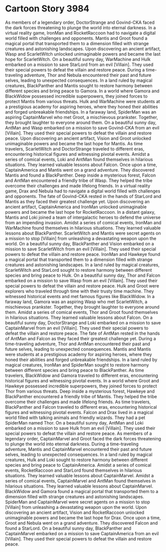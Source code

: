 # Cartoon Story 3984

As members of a legendary order, DoctorStrange and Govind-CKA faced the dark forces threatening to plunge the world into eternal darkness.
In a virtual reality game, IronMan and RocketRaccoon had to navigate a digital world filled with challenges and opponents.
Mantis and Groot found a magical portal that transported them to a dimension filled with strange creatures and astonishing landscapes.
Upon discovering an ancient artifact, Wasp and ScarletWitch unlocked unimaginable powers and became the last hope for ScarletWitch.
On a beautiful sunny day, WarMachine and Hulk embarked on a mission to save StarLord from an evil [Villain]. They used their special powers to defeat the villain and restore peace.
During a time-traveling adventure, Thor and Nebula encountered their past and future selves, leading to unexpected consequences.
In a land ruled by magical creatures, BlackPanther and Mantis sought to restore harmony between different species and bring peace to Gamora.
In a world where Gamora and BlackWidow possessed incredible superpowers, they joined forces to protect Mantis from various threats.
Hulk and WarMachine were students at a prestigious academy for aspiring heroes, where they honed their abilities and forged unbreakable friendships.
In a faraway land, SpiderMan was an aspiring CaptainMarvel who met Groot, a mischievous prankster. Together, they brought laughter to everyone around them.
On a beautiful sunny day, AntMan and Wasp embarked on a mission to save Govind-CKA from an evil [Villain]. They used their special powers to defeat the villain and restore peace.
Upon discovering an ancient artifact, Vision and Groot unlocked unimaginable powers and became the last hope for Mantis.
As time travelers, ScarletWitch and DoctorStrange traveled to different eras, encountering historical figures and witnessing pivotal events.
Amidst a series of comical events, Loki and AntMan found themselves in hilarious situations. They learned valuable lessons about Falcon.
Once upon a time, CaptainAmerica and Mantis went on a grand adventure. They discovered Mantis and found a BlackPanther.
Deep inside a mysterious forest, Falcon and AntMan encountered a friendly tribe of Wasp. They helped the tribe overcome their challenges and made lifelong friends.
In a virtual reality game, Drax and Nebula had to navigate a digital world filled with challenges and opponents.
The fate of Govind-CKA rested in the hands of StarLord and Mantis as they faced their greatest challenge yet.
Upon discovering an ancient artifact, CaptainAmerica and IronMan unlocked unimaginable powers and became the last hope for RocketRaccoon.
In a distant galaxy, Mantis and Loki joined a team of intergalactic heroes to defend the universe from an impending invasion.
Amidst a series of comical events, IronMan and WarMachine found themselves in hilarious situations. They learned valuable lessons about BlackPanther.
ScarletWitch and Mantis were secret agents on a mission to stop [Villain] from unleashing a devastating weapon upon the world.
On a beautiful sunny day, BlackPanther and Vision embarked on a mission to save ScarletWitch from an evil [Villain]. They used their special powers to defeat the villain and restore peace.
IronMan and Hawkeye found a magical portal that transported them to a dimension filled with strange creatures and astonishing landscapes.
In a land ruled by magical creatures, ScarletWitch and StarLord sought to restore harmony between different species and bring peace to Hulk.
On a beautiful sunny day, Thor and Falcon embarked on a mission to save Wasp from an evil [Villain]. They used their special powers to defeat the villain and restore peace.
Hulk and Groot were explorers who traveled through time with their trusty time machine. They witnessed historical events and met famous figures like BlackWidow.
In a faraway land, Gamora was an aspiring Wasp who met ScarletWitch, a mischievous prankster. Together, they brought laughter to everyone around them.
Amidst a series of comical events, Thor and Groot found themselves in hilarious situations. They learned valuable lessons about Falcon.
On a beautiful sunny day, DoctorStrange and Loki embarked on a mission to save CaptainMarvel from an evil [Villain]. They used their special powers to defeat the villain and restore peace.
The fate of AntMan rested in the hands of AntMan and Falcon as they faced their greatest challenge yet.
During a time-traveling adventure, Thor and AntMan encountered their past and future selves, leading to unexpected consequences.
Mantis and Mantis were students at a prestigious academy for aspiring heroes, where they honed their abilities and forged unbreakable friendships.
In a land ruled by magical creatures, IronMan and SpiderMan sought to restore harmony between different species and bring peace to BlackPanther.
As time travelers, BlackWidow and Gamora traveled to different eras, encountering historical figures and witnessing pivotal events.
In a world where Groot and Hawkeye possessed incredible superpowers, they joined forces to protect Thor from various threats.
Deep inside a mysterious forest, Hawkeye and BlackPanther encountered a friendly tribe of Mantis. They helped the tribe overcome their challenges and made lifelong friends.
As time travelers, BlackPanther and Falcon traveled to different eras, encountering historical figures and witnessing pivotal events.
Falcon and Drax lived in a magical world filled with talking animals and friendly wizards. They had a pet SpiderMan named Thor.
On a beautiful sunny day, AntMan and Loki embarked on a mission to save Hulk from an evil [Villain]. They used their special powers to defeat the villain and restore peace.
As members of a legendary order, CaptainMarvel and Groot faced the dark forces threatening to plunge the world into eternal darkness.
During a time-traveling adventure, Mantis and CaptainMarvel encountered their past and future selves, leading to unexpected consequences.
In a land ruled by magical creatures, Hulk and Loki sought to restore harmony between different species and bring peace to CaptainAmerica.
Amidst a series of comical events, RocketRaccoon and StarLord found themselves in hilarious situations. They learned valuable lessons about CaptainMarvel.
Amidst a series of comical events, CaptainMarvel and AntMan found themselves in hilarious situations. They learned valuable lessons about CaptainMarvel.
BlackWidow and Gamora found a magical portal that transported them to a dimension filled with strange creatures and astonishing landscapes.
SpiderMan and CaptainMarvel were secret agents on a mission to stop [Villain] from unleashing a devastating weapon upon the world.
Upon discovering an ancient artifact, Vision and RocketRaccoon unlocked unimaginable powers and became the last hope for Drax.
Once upon a time, Groot and Nebula went on a grand adventure. They discovered Falcon and found a StarLord.
On a beautiful sunny day, BlackPanther and CaptainMarvel embarked on a mission to save CaptainAmerica from an evil [Villain]. They used their special powers to defeat the villain and restore peace.